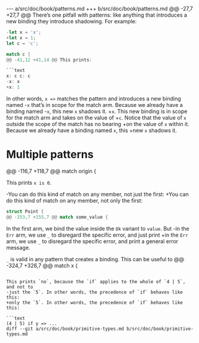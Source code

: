 --- a/src/doc/book/patterns.md
+++ b/src/doc/book/patterns.md
@@ -27,7 +27,7 @@ There’s one pitfall with patterns: like anything that introduces a new binding
 they introduce shadowing. For example:
 
 ```rust
-let x = 'x';
+let x = 1;
 let c = 'c';
 
 match c {
@@ -41,12 +41,14 @@ This prints:
 
 ```text
 x: c c: c
-x: x
+x: 1
 ```
 
 In other words, `x =>` matches the pattern and introduces a new binding named
-`x` that’s in scope for the match arm. Because we already have a binding named
-`x`, this new `x` shadows it.
+`x`. This new binding is in scope for the match arm and takes on the value of
+`c`. Notice that the value of `x` outside the scope of the match has no bearing
+on the value of `x` within it. Because we already have a binding named `x`, this
+new `x` shadows it.
 
 # Multiple patterns
 
@@ -116,7 +118,7 @@ match origin {
 
 This prints `x is 0`.
 
-You can do this kind of match on any member, not just the first:
+You can do this kind of match on any member, not only the first:
 
 ```rust
 struct Point {
@@ -153,7 +155,7 @@ match some_value {
 ```
 
 In the first arm, we bind the value inside the `Ok` variant to `value`. But
-in the `Err` arm, we use `_` to disregard the specific error, and just print
+in the `Err` arm, we use `_` to disregard the specific error, and print
 a general error message.
 
 `_` is valid in any pattern that creates a binding. This can be useful to
@@ -324,7 +326,7 @@ match x {
 ```
 
 This prints `no`, because the `if` applies to the whole of `4 | 5`, and not to
-just the `5`. In other words, the precedence of `if` behaves like this:
+only the `5`. In other words, the precedence of `if` behaves like this:
 
 ```text
 (4 | 5) if y => ...
diff --git a/src/doc/book/primitive-types.md b/src/doc/book/primitive-types.md
